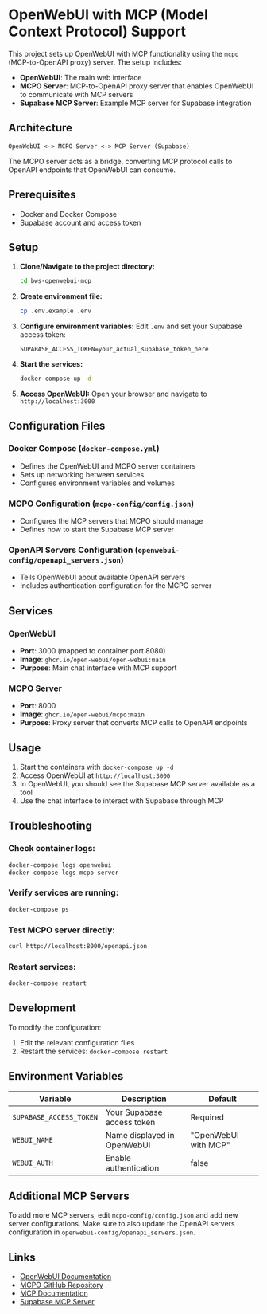 # OpenWebUI with MCP (Model Context Protocol) Support

This project sets up OpenWebUI with MCP functionality using the `mcpo` (MCP-to-OpenAPI proxy) server. The setup includes:

- **OpenWebUI**: The main web interface
- **MCPO Server**: MCP-to-OpenAPI proxy server that enables OpenWebUI to communicate with MCP servers
- **Supabase MCP Server**: Example MCP server for Supabase integration

## Architecture

```
OpenWebUI <-> MCPO Server <-> MCP Server (Supabase)
```

The MCPO server acts as a bridge, converting MCP protocol calls to OpenAPI endpoints that OpenWebUI can consume.

## Prerequisites

- Docker and Docker Compose
- Supabase account and access token

## Setup

1. **Clone/Navigate to the project directory:**
   ```bash
   cd bws-openwebui-mcp
   ```

2. **Create environment file:**
   ```bash
   cp .env.example .env
   ```

3. **Configure environment variables:**
   Edit `.env` and set your Supabase access token:
   ```
   SUPABASE_ACCESS_TOKEN=your_actual_supabase_token_here
   ```

4. **Start the services:**
   ```bash
   docker-compose up -d
   ```

5. **Access OpenWebUI:**
   Open your browser and navigate to `http://localhost:3000`

## Configuration Files

### Docker Compose (`docker-compose.yml`)
- Defines the OpenWebUI and MCPO server containers
- Sets up networking between services
- Configures environment variables and volumes

### MCPO Configuration (`mcpo-config/config.json`)
- Configures the MCP servers that MCPO should manage
- Defines how to start the Supabase MCP server

### OpenAPI Servers Configuration (`openwebui-config/openapi_servers.json`)
- Tells OpenWebUI about available OpenAPI servers
- Includes authentication configuration for the MCPO server

## Services

### OpenWebUI
- **Port**: 3000 (mapped to container port 8080)
- **Image**: `ghcr.io/open-webui/open-webui:main`
- **Purpose**: Main chat interface with MCP support

### MCPO Server
- **Port**: 8000
- **Image**: `ghcr.io/open-webui/mcpo:main`
- **Purpose**: Proxy server that converts MCP calls to OpenAPI endpoints

## Usage

1. Start the containers with `docker-compose up -d`
2. Access OpenWebUI at `http://localhost:3000`
3. In OpenWebUI, you should see the Supabase MCP server available as a tool
4. Use the chat interface to interact with Supabase through MCP

## Troubleshooting

### Check container logs:
```bash
docker-compose logs openwebui
docker-compose logs mcpo-server
```

### Verify services are running:
```bash
docker-compose ps
```

### Test MCPO server directly:
```bash
curl http://localhost:8000/openapi.json
```

### Restart services:
```bash
docker-compose restart
```

## Development

To modify the configuration:

1. Edit the relevant configuration files
2. Restart the services: `docker-compose restart`

## Environment Variables

| Variable | Description | Default |
|----------|-------------|---------|
| `SUPABASE_ACCESS_TOKEN` | Your Supabase access token | Required |
| `WEBUI_NAME` | Name displayed in OpenWebUI | "OpenWebUI with MCP" |
| `WEBUI_AUTH` | Enable authentication | false |

## Additional MCP Servers

To add more MCP servers, edit `mcpo-config/config.json` and add new server configurations. Make sure to also update the OpenAPI servers configuration in `openwebui-config/openapi_servers.json`.

## Links

- [OpenWebUI Documentation](https://docs.openwebui.com/)
- [MCPO GitHub Repository](https://github.com/open-webui/mcpo)
- [MCP Documentation](https://modelcontextprotocol.io/)
- [Supabase MCP Server](https://github.com/supabase/mcp-server-supabase)
